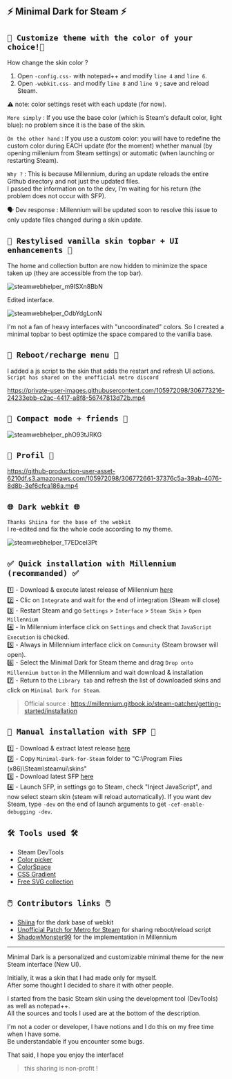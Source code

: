 ## ⚡ Minimal Dark for Steam ⚡ <br> 

## `🎨 Customize theme with the color of your choice!🎨` <br> 

How change the skin color ? <br>
1. Open `-config.css-` with notepad++ and modify `line 4` and `line 6`. <br> 
2. Open `-webkit.css-` and modify `line 8` and `line 9` ; save and reload Steam. <br> 

⚠️ note: color settings reset with each update (for now).<br>

`More simply` : If you use the base color (which is Steam's default color, light blue): no problem since it is the base of the skin.<br>

`On the other hand` : If you use a custom color: you will have to redefine the custom color during EACH update (for the moment) whether manual (by opening millenium from Steam settings) or automatic (when launching or restarting Steam).<br>

`Why ?` : This is because Millennium, during an update reloads the entire Github directory and not just the updated files.<br>
I passed the information on to the dev, I'm waiting for his return (the problem does not occur with SFP).<br>

🗣️ Dev response : Millennium will be updated soon to resolve this issue to only update files changed during a skin update.


## `🧪 Restylised vanilla skin topbar + UI enhancements 🧪` <br> 

The home and collection button are now hidden to minimize the space taken up (they are accessible from the top bar). <br>

![steamwebhelper_m9ISXn8BbN](https://github.com/SaiyajinK/Minimal-Dark-for-Steam/assets/105972098/2423bda6-ba69-468f-9552-abcc0765a491) <br>

Edited interface. <br>

![steamwebhelper_OdbYdgLonN](https://github.com/SaiyajinK/Minimal-Dark-for-Steam/assets/105972098/c380fc55-5bf7-483c-b859-69ab43733e9f) <br>

I'm not a fan of heavy interfaces with "uncoordinated" colors. So I created a minimal topbar to best optimize the space compared to the vanilla base. <br> 

## `🔄 Reboot/recharge menu 🔄` <br> 

I added a js script to the skin that adds the restart and refresh UI actions. <br>
`Script has shared on the unofficial metro discord` <br>


https://private-user-images.githubusercontent.com/105972098/306773216-24233ebb-c2ac-4417-a8f8-56747813d72b.mp4



## `📸 Compact mode + friends 📸` <br> 

![steamwebhelper_phO93tJRKG](https://github.com/SaiyajinK/Minimal-Dark-for-Steam/assets/105972098/cd713841-5f4f-4f58-be4b-49b48b98e891) <br> 

## `📸 Profil 📸` <br> 

https://github-production-user-asset-6210df.s3.amazonaws.com/105972098/306772661-37376c5a-39ab-4076-8d8b-3ef6cfca186a.mp4

## `🌐 Dark webkit 🌐` <br> 
`Thanks Shiina for the base of the webkit` <br>
I re-edited and fix the whole code according to my theme. <br>

![steamwebhelper_T7EDceI3Pt](https://github.com/SaiyajinK/Minimal-Dark-for-Steam/assets/105972098/81bb949e-8e22-48fb-b29f-eeeedfce4680) <br> 

## `✅ Quick installation with Millennium (recommanded) ✅` <br>
1️⃣ - Download & execute latest release of Millennium [here](https://millennium.web.app/)<br>
2️⃣ - Clic on  `Integrate` and wait for the end of integration (Steam will close)<br>
3️⃣ - Restart Steam and go `Settings` > `Interface` > `Steam Skin` > `Open Millennium`<br>
4️⃣ - In Millennium interface click on `Settings` and check that `JavaScript Execution` is checked.<br>
5️⃣ - Always in Millennium interface click on `Community` (Steam browser will open).<br>
6️⃣ - Select the Minimal Dark for Steam theme and drag `Drop onto Millennium button` in the Millennium and wait download & installation<br>
7️⃣ - Return to the `Library tab` and refresh the list of downloaded skins and click on `Minimal Dark for Steam`.<br>

> Official source : https://millennium.gitbook.io/steam-patcher/getting-started/installation <br>

## `🔗 Manual installation with SFP 🔗` <br>
1️⃣ - Download & extract latest release [here](https://github.com/SaiyajinK/Minimal-Dark-for-Steam/releases)<br>
2️⃣ - Copy `Minimal-Dark-for-Steam` folder to "C:\Program Files (x86)\Steam\steamui\skins\"<br>
3️⃣ - Download latest SFP [here](https://github.com/PhantomGamers/SFP/releases) <br>
4️⃣ - Launch SFP, in settings go to Steam, check "Inject JavaScript", and now select steam skin (steam will reload automatically). If you want dev Steam, type `-dev` on the end of launch arguments to get `-cef-enable-debugging -dev`.<br>

## `🛠️ Tools used 🛠️` <br>
- Steam DevTools <br>
- [Color picker](https://htmlcolorcodes.com/color-picker/) <br>
- [ColorSpace](https://mycolor.space) <br>
- [CSS Gradient](https://cssgradient.io/) <br>
- [Free SVG collection](https://thenounproject.com/) <br>

## `🖱️ Contributors links 🖱️` <br>
- [Shiina](https://github.com/AikoMidori/steam-dark-mode/blob/master/webkit.css) for the dark base of webkit<br>
- [Unofficial Patch for Metro for Steam](https://discord.gg/dMsSwufK7Q) for sharing reboot/reload script<br>
- [ShadowMonster99](https://github.com/ShadowMonster99/millennium-steam-patcher) for the implementation in Millennium<br>

------

Minimal Dark is a personalized and customizable minimal theme for the new Steam interface (New UI). <br>

Initially, it was a skin that I had made only for myself. <br>
After some thought I decided to share it with other people. <br>

I started from the basic Steam skin using the development tool (DevTools) as well as notepad++. <br>
All the sources and tools I used are at the bottom of the description. <br>

I'm not a coder or developer, I have notions and I do this on my free time when I have some. <br>
Be understandable if you encounter some bugs. <br>

That said, I hope you enjoy the interface! <br>
> this sharing is non-profit ! <br>
